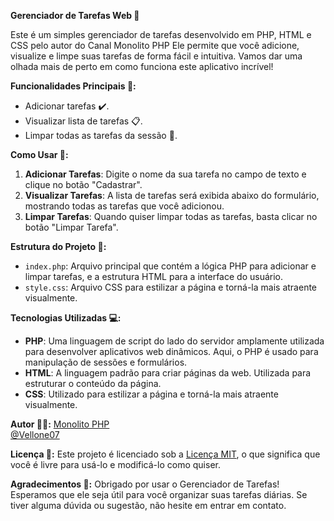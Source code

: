 **Gerenciador de Tarefas Web 📝**

Este é um simples gerenciador de tarefas desenvolvido em PHP, HTML e CSS pelo autor do Canal Monolito PHP Ele permite que você adicione, visualize e limpe suas tarefas de forma fácil e intuitiva. Vamos dar uma olhada mais de perto em como funciona este aplicativo incrível!

**Funcionalidades Principais 🚀:**
- Adicionar tarefas ✔️.
- Visualizar lista de tarefas 📋.
- Limpar todas as tarefas da sessão 🧹.

**Como Usar 🤔:**
1. **Adicionar Tarefas**: Digite o nome da sua tarefa no campo de texto e clique no botão "Cadastrar".
2. **Visualizar Tarefas**: A lista de tarefas será exibida abaixo do formulário, mostrando todas as tarefas que você adicionou.
3. **Limpar Tarefas**: Quando quiser limpar todas as tarefas, basta clicar no botão "Limpar Tarefa".

**Estrutura do Projeto 📂:**
- `index.php`: Arquivo principal que contém a lógica PHP para adicionar e limpar tarefas, e a estrutura HTML para a interface do usuário.
- `style.css`: Arquivo CSS para estilizar a página e torná-la mais atraente visualmente.

**Tecnologias Utilizadas 💻:**
- **PHP**: Uma linguagem de script do lado do servidor amplamente utilizada para desenvolver aplicativos web dinâmicos. Aqui, o PHP é usado para manipulação de sessões e formulários.
- **HTML**: A linguagem padrão para criar páginas da web. Utilizada para estruturar o conteúdo da página.
- **CSS**: Utilizado para estilizar a página e torná-la mais atraente visualmente. 

**Autor 👩‍💻:**
[Monolito PHP](https://www.youtube.com/watch?v=dJ49I-QYYUk&ab_channel=MonolitoPHP
)  
[@Vellone07](https://github.com/Vellone07/)

**Licença 📄:**
Este projeto é licenciado sob a [Licença MIT](https://opensource.org/licenses/MIT), o que significa que você é livre para usá-lo e modificá-lo como quiser.

**Agradecimentos 🙏:**
Obrigado por usar o Gerenciador de Tarefas! Esperamos que ele seja útil para você organizar suas tarefas diárias. Se tiver alguma dúvida ou sugestão, não hesite em entrar em contato.
